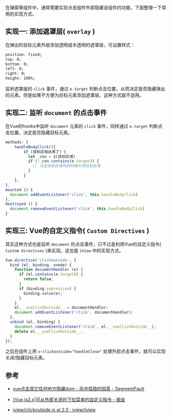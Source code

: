 在弹窗等组件中，通常需要实现点击组件外部隐藏该组件的功能，下面整理一下常用的实现方式。

## 实现一: 添加遮罩层( `overlay` )

  在弹出的目标元素外层添加透明或半透明的遮罩层，可设置样式：

  ```CSS
  position: fixed;
  top: 0;
  bottom: 0;
  left: 0;
  right: 0;
  height: 100%;
  ```

  监听遮罩层的 `click` 事件，通过 `e.target` 判断点击位置，从而决定是否隐藏弹出的元素。但是如果不方便为目标元素添加遮罩层，这种方式就不适用。

## 实现二: 监听  `document` 的点击事件

  在Vue的hooks中监听 `document` 元素的 `click` 事件，同样通过 `e.target` 判断点击位置，决定是否隐藏目标元素。

  ```JavaScript
  methods: {
      handleBodyClick(){
          if (目标区域出来了) {
            let _con = $(目标区域)
            if (!_con.contains(e.target)) {
              // 点击目标区域外的时候关闭目标区域
            }
          }
      },
  },
  mounted () {
    document.addEventListener('click', this.handleBodyClick)
  },
  destroyed () {
    document.removeEventListener('click', this.handleBodyClick)
  }
  ```

## 实现三: Vue的自定义指令( `Custom Directives` )

  其实这种方式也是监听  `document` 的点击事件，只不过是利用Vue的自定义指令( `Custom Directives` )来实现。这也是 `iView` 中的实现方式。

  ```JavaScript
  Vue.directive('clickoutside', {
    bind (el, binding, vnode) {
      function documentHandler (e) {
        if (el.contains(e.target)) {
          return false;
        }
        if (binding.expression) {
          binding.value(e);
        }
      }
      el.__vueClickOutside__ = documentHandler;
      document.addEventListener('click', documentHandler);
    },
    unbind (el, binding) {
      document.removeEventListener('click', el.__vueClickOutside__);
      delete el.__vueClickOutside__;
    }
  });
  ```

  之后在组件上用 `v-clickoutside="handleClose"` 处理外部点击事件，就可以实现关闭/隐藏目标元素。

## 参考

- [vue点击其它任何地方隐藏dom - 风中孤狼的回答 - SegmentFault](https://segmentfault.com/q/1010000012208285/a-1020000012208986)

- [[Vue.js2.x]可从外部关闭的下拉菜单的自定义指令 - 掘金](https://juejin.im/post/58be0c181b69e6006b2cca1e)

- [iview/clickoutside.js at 2.0 · iview/iview](https://github.com/iview/iview/blob/2.0/src/directives/clickoutside.js)

